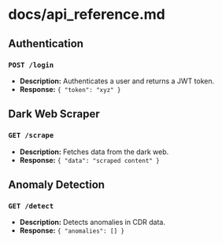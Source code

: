 # docs/api_reference.md

## **Authentication**
### `POST /login`
- **Description:** Authenticates a user and returns a JWT token.
- **Response:** `{ "token": "xyz" }`

## **Dark Web Scraper**
### `GET /scrape`
- **Description:** Fetches data from the dark web.
- **Response:** `{ "data": "scraped content" }`

## **Anomaly Detection**
### `GET /detect`
- **Description:** Detects anomalies in CDR data.
- **Response:** `{ "anomalies": [] }`
